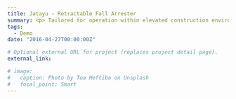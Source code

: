 ```yaml
---
title: Jatayu - Retractable Fall Arrester
summary: <p> Tailored for operation within elevated construction environments, our meticulously designed fall arrester block prioritizes the safety and convenience of workers. In the event of a fall, this apparatus securely and promptly locks the wire rope connected to the worker, ensuring instantaneous and steadfast safety measures. </p>
tags:
  - Demo
date: "2016-04-27T00:00:00Z"

# Optional external URL for project (replaces project detail page).
external_link: 

# image:
#   caption: Photo by Toa Heftiba on Unsplash
#   focal_point: Smart
---
```

